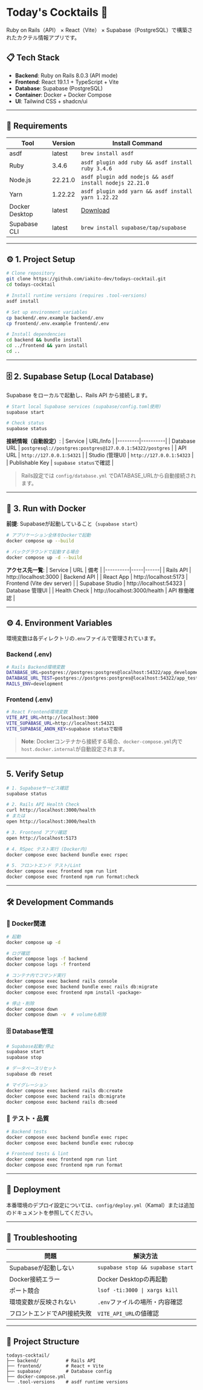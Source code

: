 # Today's Cocktails 🍹

Ruby on Rails（API） × React（Vite） × Supabase（PostgreSQL）で構築されたカクテル情報アプリです。

## 📋 Tech Stack

- **Backend**: Ruby on Rails 8.0.3 (API mode)
- **Frontend**: React 19.1.1 + TypeScript + Vite
- **Database**: Supabase (PostgreSQL)
- **Container**: Docker + Docker Compose
- **UI**: Tailwind CSS + shadcn/ui

---

## 🧾 Requirements

| Tool | Version | Install Command |
|------|----------|----------------|
| asdf | latest | `brew install asdf` |
| Ruby | 3.4.6 | `asdf plugin add ruby && asdf install ruby 3.4.6` |
| Node.js | 22.21.0 | `asdf plugin add nodejs && asdf install nodejs 22.21.0` |
| Yarn | 1.22.22 | `asdf plugin add yarn && asdf install yarn 1.22.22` |
| Docker Desktop | latest | [Download](https://www.docker.com/products/docker-desktop/) |
| Supabase CLI | latest | `brew install supabase/tap/supabase` |

---

## ⚙️ 1. Project Setup

```bash
# Clone repository
git clone https://github.com/iakito-dev/todays-cocktail.git
cd todays-cocktail

# Install runtime versions (requires .tool-versions)
asdf install

# Set up environment variables
cp backend/.env.example backend/.env
cp frontend/.env.example frontend/.env

# Install dependencies
cd backend && bundle install
cd ../frontend && yarn install
cd ..
```

---

## 🗄️ 2. Supabase Setup (Local Database)

Supabase をローカルで起動し、Rails API から接続します。

```bash
# Start local Supabase services (supabase/config.toml使用)
supabase start

# Check status
supabase status
```

**接続情報（自動設定）**:
| Service | URL/Info |
|---------|----------|
| Database URL | `postgresql://postgres:postgres@127.0.0.1:54322/postgres` |
| API URL | `http://127.0.0.1:54321` |
| Studio (管理UI) | `http://127.0.0.1:54323` |
| Publishable Key | `supabase status`で確認 |

> Rails設定では `config/database.yml` でDATABASE_URLから自動接続されます。

---

## 🐳 3. Run with Docker

**前提**: Supabaseが起動していること（`supabase start`）

```bash
# アプリケーション全体をDockerで起動
docker compose up --build

# バックグラウンドで起動する場合
docker compose up -d --build
```

**アクセス先一覧**:
| Service | URL | 備考 |
|----------|-----|------|
| Rails API | http://localhost:3000 | Backend API |
| React App | http://localhost:5173 | Frontend (Vite dev server) |
| Supabase Studio | http://localhost:54323 | Database 管理UI |
| Health Check | http://localhost:3000/health | API 稼働確認 |

---

## ⚙️ 4. Environment Variables

環境変数は各ディレクトリの`.env`ファイルで管理されています。

### Backend (.env)
```bash
# Rails Backend環境変数
DATABASE_URL=postgres://postgres:postgres@localhost:54322/app_development
DATABASE_URL_TEST=postgres://postgres:postgres@localhost:54322/app_test
RAILS_ENV=development
```

### Frontend (.env)
```bash
# React Frontend環境変数
VITE_API_URL=http://localhost:3000
VITE_SUPABASE_URL=http://localhost:54321
VITE_SUPABASE_ANON_KEY=supabase statusで取得
```

> **Note**: Dockerコンテナから接続する場合、`docker-compose.yml`内で`host.docker.internal`が自動設定されます。

---

##  5. Verify Setup

```bash
# 1. Supabaseサービス確認
supabase status

# 2. Rails API Health Check
curl http://localhost:3000/health
# または
open http://localhost:3000/health

# 3. Frontend アプリ確認
open http://localhost:5173

# 4. RSpec テスト実行 (Docker内)
docker compose exec backend bundle exec rspec

# 5. フロントエンド テスト/Lint
docker compose exec frontend npm run lint
docker compose exec frontend npm run format:check
```

---

## 🛠️ Development Commands

### 🐳 Docker関連
```bash
# 起動
docker compose up -d

# ログ確認
docker compose logs -f backend
docker compose logs -f frontend

# コンテナ内でコマンド実行
docker compose exec backend rails console
docker compose exec backend bundle exec rails db:migrate
docker compose exec frontend npm install <package>

# 停止・削除
docker compose down
docker compose down -v  # volumeも削除
```

### 🗄️ Database管理
```bash
# Supabase起動/停止
supabase start
supabase stop

# データベースリセット
supabase db reset

# マイグレーション
docker compose exec backend rails db:create
docker compose exec backend rails db:migrate
docker compose exec backend rails db:seed
```

### 🧪 テスト・品質
```bash
# Backend tests
docker compose exec backend bundle exec rspec
docker compose exec backend bundle exec rubocop

# Frontend tests & lint
docker compose exec frontend npm run lint
docker compose exec frontend npm run format
```

---

## 🚀 Deployment

本番環境のデプロイ設定については、`config/deploy.yml`（Kamal）または追加のドキュメントを参照してください。

---

## 🧩 Troubleshooting

| 問題 | 解決方法 |
|------|----------|
| Supabaseが起動しない | `supabase stop && supabase start` |
| Docker接続エラー | Docker Desktopの再起動 |
| ポート競合 | `lsof -ti:3000 \| xargs kill` |
| 環境変数が反映されない | `.env`ファイルの場所・内容確認 |
| フロントエンドでAPI接続失敗 | `VITE_API_URL`の値確認 |

---

## 📝 Project Structure

```
todays-cocktail/
├── backend/          # Rails API
├── frontend/         # React + Vite
├── supabase/         # Database config
├── docker-compose.yml
└── .tool-versions    # asdf runtime versions
```
